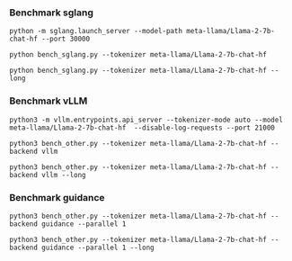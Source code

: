 ### Benchmark sglang

```
python -m sglang.launch_server --model-path meta-llama/Llama-2-7b-chat-hf --port 30000
```

```
python bench_sglang.py --tokenizer meta-llama/Llama-2-7b-chat-hf
```

```
python bench_sglang.py --tokenizer meta-llama/Llama-2-7b-chat-hf --long
```

### Benchmark vLLM

```
python3 -m vllm.entrypoints.api_server --tokenizer-mode auto --model meta-llama/Llama-2-7b-chat-hf  --disable-log-requests --port 21000
```

```
python3 bench_other.py --tokenizer meta-llama/Llama-2-7b-chat-hf --backend vllm
```

```
python3 bench_other.py --tokenizer meta-llama/Llama-2-7b-chat-hf --backend vllm --long
```

### Benchmark guidance

```
python3 bench_other.py --tokenizer meta-llama/Llama-2-7b-chat-hf --backend guidance --parallel 1
```

```
python3 bench_other.py --tokenizer meta-llama/Llama-2-7b-chat-hf --backend guidance --parallel 1 --long
```